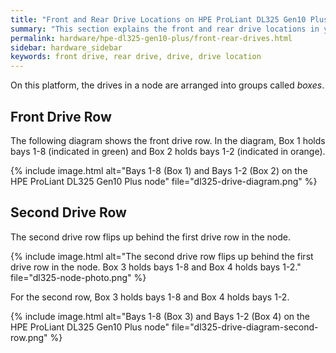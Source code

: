 ```yaml
---
title: "Front and Rear Drive Locations on HPE ProLiant DL325 Gen10 Plus Nodes"
summary: "This section explains the front and rear drive locations in your HPE ProLiant DL325 Gen10 Plus node."
permalink: hardware/hpe-dl325-gen10-plus/front-rear-drives.html
sidebar: hardware_sidebar
keywords: front drive, rear drive, drive, drive location
---
```


On this platform, the drives in a node are arranged into groups called _boxes_.

## Front Drive Row
The following diagram shows the front drive row. In the diagram, Box 1 holds bays 1-8 (indicated in green) and Box 2 holds bays 1-2 (indicated in orange).

{% include image.html alt="Bays 1-8 (Box 1) and Bays 1-2 (Box 2) on the HPE ProLiant DL325 Gen10 Plus node" file="dl325-drive-diagram.png" %}

## Second Drive Row
The second drive row flips up behind the first drive row in the node.

{% include image.html alt="The second drive row flips up behind the first drive row in the node. Box 3 holds bays 1-8 and Box 4 holds bays 1-2." file="dl325-node-photo.png" %}<br>

For the second row, Box 3 holds bays 1-8 and Box 4 holds bays 1-2.

{% include image.html alt="Bays 1-8 (Box 3) and Bays 1-2 (Box 4) on the HPE ProLiant DL325 Gen10 Plus node" file="dl325-drive-diagram-second-row.png" %}
